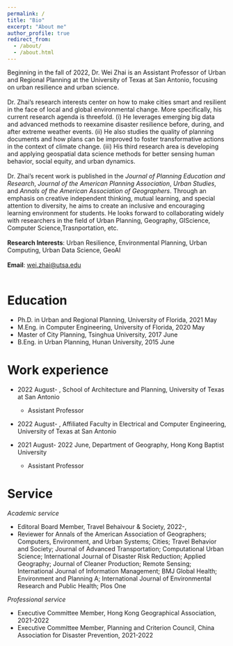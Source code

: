 ```yaml
---
permalink: /
title: "Bio"
excerpt: "About me"
author_profile: true
redirect_from: 
  - /about/
  - /about.html
---
```


Beginning in the fall of 2022, Dr. Wei Zhai is an Assistant Professor of Urban and Regional Planning at the University of Texas at San Antonio, focusing on urban resilience and urban science.
<br/><br/> 
Dr. Zhai’s research interests center on how to make cities smart and resilient in the face of local and global environmental change. More specifically, his current research agenda is threefold. (i) He leverages emerging big data and advanced methods to reexamine disaster resilience before, during, and after extreme weather events. (ii) He also studies the quality of planning documents and how plans can be improved to foster transformative actions in the context of climate change. (iii) His third research area is developing and applying geospatial data science methods for better sensing human behavior, social equity, and urban dynamics.
<br/><br/>
Dr. Zhai’s recent work is published in the *Journal of Planning Education and Research*, *Journal of the American Planning Association*, *Urban Studies*, and *Annals of the American Association of Geographers*. Through an emphasis on creative independent thinking, mutual learning, and special attention to diversity, he aims to create an inclusive and encouraging learning environment for students. He looks forward to collaborating widely with researchers in the field of Urban Planning, Geography, GIScience, Computer Science,Trasnportation, etc. 
<br/><br/> 
**Research Interests**: Urban Resilience, Environmental Planning, Urban Computing, Urban Data Science, GeoAI
<br/><br/> 
**Email**: wei.zhai@utsa.edu
<br/><br/> 

Education
======
* Ph.D. in Urban and Regional Planning, University of Florida, 2021 May
* M.Eng. in Computer Engineering, University of Florida, 2020 May
* Master of City Planning, Tsinghua University, 2017 June
* B.Eng. in Urban Planning, Hunan University, 2015 June

Work experience
======
* 2022 August- , School of Architecture and Planning, University of Texas at San Antonio
  * Assistant Professor

* 2022 August- , Affiliated Faculty in Electrical and Computer Engineering, University of Texas at San Antonio

* 2021 August- 2022 June, Department of Geography, Hong Kong Baptist University
  * Assistant Professor
  
Service
======
*Academic service*
* Editoral Board Member, Travel Behaivour & Society, 2022-,
* Reviewer for Annals of the American Association of Geographers; Computers, Environment, and Urban Systems; Cities; Travel Behavior and Society; Journal of Advanced Transportation; Computational Urban Science; International Journal of Disaster Risk Reduction; Applied Geography; Journal of Cleaner Production; Remote Sensing; International Journal of Information Management; BMJ Global Health; Environment and Planning A; International Journal of Environmental Research and Public Health; Plos One

*Professional service*
* Executive Committee Member, Hong Kong Geographical Association, 2021-2022
* Executive Committee Member, Planning and Criterion Council, China Association for Disaster Prevention, 2021-2022
<body background="https://skywalkerzhai.github.io/weizhai.github.io/images/background.jpg">

